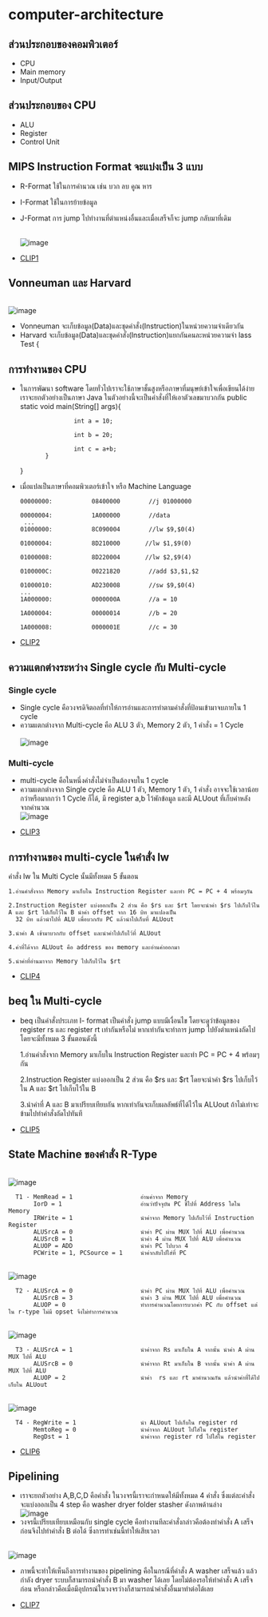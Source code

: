 # computer-architecture
## ส่วนประกอบของคอมพิวเตอร์
- CPU
- Main memory
- Input/Output

## ส่วนประกอบของ CPU
- ALU
- Register
- Control Unit

## MIPS Instruction Format จะแบ่งเป็น 3 แบบ
- R-Format ใช้ในการคำนวณ เช่น บวก ลบ คูณ หาร
- I-Format ใช้ในการย้ายข้อมูล
- J-Format การ jump ไปทำงานที่ตำแหน่งอื่นและเมื่อเสร็จก็จะ jump กลับมาที่เดิม
   
   <br>![image](https://i.stack.imgur.com/5rgyM.gif)
   
* [CLIP1](https://www.youtube.com/watch?v=mwLfnskcSog)

## Vonneuman และ Harvard
<br>![image](https://vivadifferences.com/wp-content/uploads/2019/10/Von-Neuman-Vs-Harvard-Architecture.png)
- Vonneuman จะเก็บข้อมูล(Data)และชุดคำสั่ง(Instruction)ในหน่วยความจำเดียวกัน
- Harvard จะเก็บข้อมูล(Data)และชุดคำสั่ง(Instruction)แยกกันคนละหน่วยความจำ
lass Test { 
## การทำงานของ CPU
- ในการพัฒนา software โดยทั่วไปเราจะใช้ภาษาชั้นสูงหรือภาษาที่มนุษย์เข้าใจเพื่อเขียนได้ง่าย เราจะยกตัวอย่างเป็นภาษา Java ในตัวอย่างนี้จะเป็นคำสั่งที่ให้เอาตัวเลขมาบวกกัน
            public static void main(String[] args){

                     int a = 10;

                     int b = 20;

                     int c = a+b;
             }
    }

- เมื่อแปลเป็นภาษาที่คอมพิวเตอร์เข้าใจ หรือ Machine Language

      00000000:           08400000        //j 01000000 

      00000004:           1A000000        //data
       ...
      01000000:           8C090004        //lw $9,$0(4)

      01000004:           8D210000       //lw $1,$9(0)

      01000008:           8D220004       //lw $2,$9(4)

      0100000C:           00221820        //add $3,$1,$2 

      01000010:           AD230008        //sw $9,$0(4)
      ...
      1A000000:           0000000A        //a = 10

      1A000004:           00000014        //b = 20

      1A000008:           0000001E        //c = 30
* [CLIP2](https://www.youtube.com/watch?v=VXF8znfaz4c&t=2s)

## ความแตกต่างระหว่าง Single cycle กับ Multi-cycle
### Single cycle
- Single cycle คือวงจรดิจิตอลที่ทำให้การอ่านและการทำตามคำสั่งที่ป้อนเข้ามาจบภายใน 1 cycle
- ความแตกต่างจาก Multi-cycle คือ ALU 3 ตัว, Memory 2 ตัว, 1 คำสั่ง = 1 Cycle  
   <br>![image](https://i.stack.imgur.com/vCvw1.png)

### Multi-cycle
- multi-cycle คือในหนึ่งคำสั่งไม่จำเป็นต้องจบใน 1 cycle
- ความแตกต่างจาก Single cycle คือ ALU 1 ตัว, Memory 1 ตัว, 1 คำสั่ง อาจจะใช้เวลาน้อยกว่าหรือมากกว่า 1 Cycle ก็ได้, มี register a,b ไว้พักข้อมูล และมี ALUout ที่เก็บค่าหลังจากคำนวณ
<br>![image](https://camo.githubusercontent.com/3a759f503101d7359e3b9e88a79a64b022814d5a/68747470733a2f2f692e696d6775722e636f6d2f6d5758485770542e706e67)

* [CLIP3](https://www.youtube.com/watch?v=DNC7Z_a5DQw&t=2s)

## การทำงานของ multi-cycle ในคำสั่ง lw
คำสั่ง lw ใน Multi Cycle นั้นมีทั้งหมด 5 ขั้นตอน
    
    1.อ่านคำสั่งจาก Memory มาเก็บใน Instruction Register และทำ PC = PC + 4 พร้อมๆกัน
    
    2.Instruction Register แบ่งออกเป็น 2 ส่วน คือ $rs และ $rt โดยจะนำค่า $rs ไปเก็บไว้ใน A และ $rt ไปเก็บไว้ใน B นำค่า offset จาก 16 บิท มาแปลงเป็น 
      32 บิท แล้วนำไปที่ ALU เพื่อบวกกับ PC แล้วนำไปเก็บที่ ALUout
   
    3.นำค่า A เข้ามาบวกกับ offset และนำค่าไปเก็บไว้ที่ ALUout
    
    4.ค่าที่ได้จาก ALUout คือ address ของ memory และอ่านค่าออกมา
    
    5.นำค่าที่อ่านมาจาก Memory ไปเก็บไว้ใน $rt

* [CLIP4](https://www.youtube.com/watch?v=5PSLMtB3A4w&t=2s)

## beq ใน Multi-cycle
- beq เป็นคำสั่งประเภท I- format เป็นคำสั่ง jump แบบมีเงื่อนไข โดยจะดูว่าข้อมูลของ register rs และ register rt เท่ากันหรือไม่ หากเท่ากันจะทำการ jump ไปยังตำแหน่งถัดไป โดยจะมีทั้งหมด 3 ขั้นตอนดังนี้
    
    1.อ่านคำสั่งจาก Memory มาเก็บใน Instruction Register และทำ PC = PC + 4 พร้อมๆกัน
    
    2.Instruction Register แบ่งออกเป็น 2 ส่วน คือ $rs และ $rt โดยจะนำค่า $rs ไปเก็บไว้ใน A และ $rt ไปเก็บไว้ใน B
   
    3.นำค่าที่ A และ B มาเปรียบเทียบกัน หากเท่ากันจะเก็บผลลัพธ์ที่ได้ไว้ใน ALUout ถ้าไม่เท่าจะข้ามไปทำคำสั่งถัดไปทันที
    
* [CLIP5](https://www.youtube.com/watch?v=LgCJY-U_9ng&t=30s)
   
## State Machine ของคำสั่ง R-Type
<br>![image](https://discordapp.com/channels/702190327771168788/702190327771168791/702190402681307137)

      T1 - MemRead = 1                   อ่านค่าจาก Memory
           IorD = 1                      อ่านว่าปัจจุบัน PC ชี้ไปที่ Address ใดใน Memory
           IRWrite = 1                   นำค่าจาก Memory ไปเก็บไว้ที่ Instruction Register
           ALUSrcA = 0                   นำค่า PC ผ่าน MUX ไปที่ ALU เพื่อคำนวณ
           ALUSrcB = 1                   นำค่า 4 ผ่าน MUX ไปที่ ALU เพื่อคำนวณ
           ALUOP = ADD                   นำค่า PC ไปบวก 4 
           PCWrite = 1, PCSource = 1     นำค่ากลับไปใส่ที่ PC

<br>![image](https://github.com/IreneSkyler/learn/blob/master/T2.jpg)

      T2 - ALUSrcA = 0                   นำค่า PC ผ่าน MUX ไปที่ ALU เพื่อคำนวณ
           ALUSrcB = 3                   นำค่า 3 ผ่าน MUX ไปที่ ALU เพื่อคำนวณ
           ALUOP = 0                     ทำการคำนวณโดยการบวกค่า PC กับ offset แต่ใน r-type ไม่มี opset จึงไม่ทำการคำนวณ

<br>![image](https://github.com/IreneSkyler/learn/blob/master/T3.jpg)

      T3 - ALUSrcA = 1                   นำค่าจาก Rs มาเก็บใน A จากนั้น นำค่า A ผ่าน MUX ไปที่ ALU
           ALUSrcB = 0                   นำค่าจาก Rt มาเก็บใน B จากนั้น นำค่า A ผ่าน MUX ไปที่ ALU
           ALUOP = 2                     นำค่า  rs และ rt มาคำนวณกัน แล้วนำค่าที่ได้ไปเก็บใน ALUout

<br>![image](https://github.com/IreneSkyler/learn/blob/master/T4.jpg)

      T4 - RegWrite = 1                  นำ ALUout ไปเก็บใน register rd
           MemtoReg = 0                  นำค่าจาก ALUout ไปใส่ใน register
           RegDst = 1                    นำค่าจาก register rd ไปใส่ใน register
           
* [CLIP6](https://www.youtube.com/watch?v=gHtHq8iDkDg&t=59s)
   
## Pipelining
- เราจะยกตัวอย่าง A,B,C,D คือคำสั่ง ในวงจรนี้เราจะกำหนดให้มีทั้งหมด 4 คำสั่ง ซึ่งแต่ละคำสั่งจะแบ่งออกเป็น 4 step คือ washer dryer folder stasher ดังภาพด้านล่าง
<br>![image](http://3.bp.blogspot.com/-6RQaYhlYk2k/UKTYQVX9csI/AAAAAAAAAGQ/0xF1OxF_N_Y/s1600/02-What-is-pipelining-01.png)
- วงจรนี้เปรียบเทียบเหมือนกับ single cycle คือทำงานทีละคำสั่งกล่าวคือต้องทำคำสั่ง A เสร็จก่อนจึงไปทำคำสั่ง B ต่อได้ ซึ่งการทำเช่นนี้ทำให้เสียเวลา

<br>![image](http://2.bp.blogspot.com/-4YXOlZ30iCQ/UKTYR4Y4FLI/AAAAAAAAAGk/pCdSkaaazVA/s1600/02-What-is-pipelining-02.png)
- ภาพนี้จะทำให้เห็นถึงการทำงานของ pipelining คือในกรณีที่คำสั่ง A washer เสร็จแล้ว แล้วกำลัง dryer ระบบก็สามารถนำคำสั่ง B มา washer ได้เลย โดยไม่ต้องรอให้ทำคำสั่ง A เสร็จก่อน หรือกล่าวคือเมื่อมีอุปกรณ์ในวงจรว่างก็สามารถนำคำสั่งอื่นมาทำต่อได้เลย

* [CLIP7](https://www.youtube.com/watch?v=nbCyIxsHY40&t=59s)
